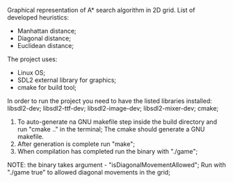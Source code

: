 Graphical representation of A* search algorithm in 2D grid.
List of developed heuristics: 
- Manhattan distance;
- Diagonal distance;
- Euclidean distance;

The project uses:

- Linux OS;
- SDL2 external library for graphics;
- cmake for build tool;

In order to run the project you need to have the listed libraries installed:
libsdl2-dev;
libsdl2-ttf-dev;
libsdl2-image-dev;
libsdl2-mixer-dev;
cmake;

1) To auto-generate na GNU makefile step inside the build directory and run "cmake .." in the terminal; The cmake should generate a GNU makefile.
2) After generation is complete run "make";
3) When compilation has completed run the binary with "./game";

NOTE: the binary takes argument - "isDiagonalMovementAllowed";
Run with "./game true" to allowed diagonal movements in the grid;

